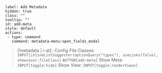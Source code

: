 
 ```meta-bind-button
label: Add Metadata
hidden: true
class: ""
tooltip: ""
id: add-meta
style: default
actions:
  - type: command
    command: metadata-menu:open_fields_modal
``` 


> [!metadata | i-at]- Config
> File Classes: `INPUT[inlineListSuggester(optionQuery("types"), useLinks(false), showcase):fileClass]` `BUTTON[add-meta]`
> Show Meta: `INPUT[toggle:hide]`
> Show View: `INPUT[toggle:renderViews]`
